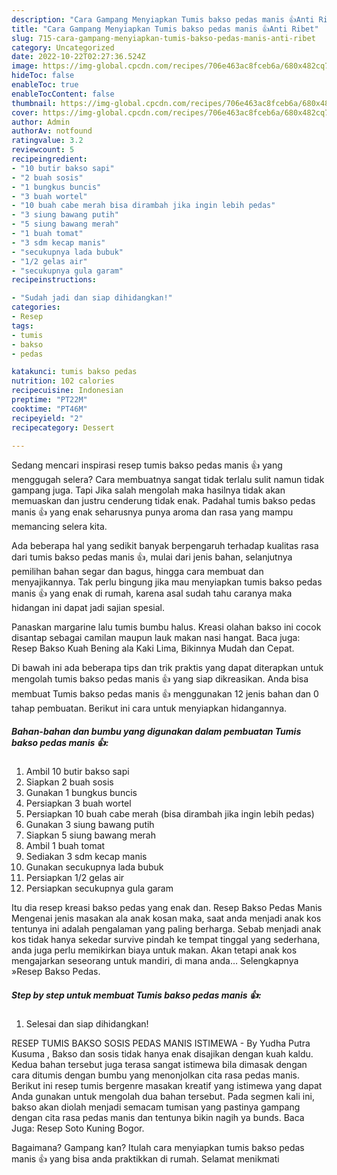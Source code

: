 ```yaml
---
description: "Cara Gampang Menyiapkan Tumis bakso pedas manis 👍Anti Ribet"
title: "Cara Gampang Menyiapkan Tumis bakso pedas manis 👍Anti Ribet"
slug: 715-cara-gampang-menyiapkan-tumis-bakso-pedas-manis-anti-ribet
category: Uncategorized
date: 2022-10-22T02:27:36.524Z
image: https://img-global.cpcdn.com/recipes/706e463ac8fceb6a/680x482cq70/tumis-bakso-pedas-manis-foto-resep-utama.jpg
hideToc: false
enableToc: true
enableTocContent: false
thumbnail: https://img-global.cpcdn.com/recipes/706e463ac8fceb6a/680x482cq70/tumis-bakso-pedas-manis-foto-resep-utama.jpg
cover: https://img-global.cpcdn.com/recipes/706e463ac8fceb6a/680x482cq70/tumis-bakso-pedas-manis-foto-resep-utama.jpg
author: Admin
authorAv: notfound
ratingvalue: 3.2
reviewcount: 5
recipeingredient:
- "10 butir bakso sapi"
- "2 buah sosis"
- "1 bungkus buncis"
- "3 buah wortel"
- "10 buah cabe merah bisa dirambah jika ingin lebih pedas"
- "3 siung bawang putih"
- "5 siung bawang merah"
- "1 buah tomat"
- "3 sdm kecap manis"
- "secukupnya lada bubuk"
- "1/2 gelas air"
- "secukupnya gula garam"
recipeinstructions:

- "Sudah jadi dan siap dihidangkan!"
categories:
- Resep
tags:
- tumis
- bakso
- pedas

katakunci: tumis bakso pedas 
nutrition: 102 calories
recipecuisine: Indonesian
preptime: "PT22M"
cooktime: "PT46M"
recipeyield: "2"
recipecategory: Dessert

---
```



Sedang mencari inspirasi resep tumis bakso pedas manis 👍 yang menggugah selera? Cara membuatnya sangat tidak terlalu sulit namun tidak gampang juga. Tapi Jika salah mengolah maka hasilnya tidak akan memuaskan dan justru cenderung tidak enak. Padahal tumis bakso pedas manis 👍 yang enak seharusnya punya aroma dan rasa yang mampu memancing selera kita.


Ada beberapa hal yang sedikit banyak berpengaruh terhadap kualitas rasa dari tumis bakso pedas manis 👍, mulai dari jenis bahan, selanjutnya pemilihan bahan segar dan bagus, hingga cara membuat dan menyajikannya. Tak perlu bingung jika mau menyiapkan tumis bakso pedas manis 👍 yang enak di rumah, karena asal sudah tahu caranya maka hidangan ini dapat jadi sajian spesial.

Panaskan margarine lalu tumis bumbu halus. Kreasi olahan bakso ini cocok disantap sebagai camilan maupun lauk makan nasi hangat. Baca juga: Resep Bakso Kuah Bening ala Kaki Lima, Bikinnya Mudah dan Cepat.


Di bawah ini ada beberapa tips dan trik praktis yang dapat diterapkan untuk mengolah tumis bakso pedas manis 👍 yang siap dikreasikan. Anda bisa membuat Tumis bakso pedas manis 👍 menggunakan 12 jenis bahan dan 0 tahap pembuatan. Berikut ini cara untuk menyiapkan hidangannya.

<!--inarticleads1-->

##### Bahan-bahan dan bumbu yang digunakan dalam pembuatan Tumis bakso pedas manis 👍:

1. Ambil 10 butir bakso sapi
1. Siapkan 2 buah sosis
1. Gunakan 1 bungkus buncis
1. Persiapkan 3 buah wortel
1. Persiapkan 10 buah cabe merah (bisa dirambah jika ingin lebih pedas)
1. Gunakan 3 siung bawang putih
1. Siapkan 5 siung bawang merah
1. Ambil 1 buah tomat
1. Sediakan 3 sdm kecap manis
1. Gunakan secukupnya lada bubuk
1. Persiapkan 1/2 gelas air
1. Persiapkan secukupnya gula garam


Itu dia resep kreasi bakso pedas yang enak dan. Resep Bakso Pedas Manis Mengenai jenis masakan ala anak kosan maka, saat anda menjadi anak kos tentunya ini adalah pengalaman yang paling berharga. Sebab menjadi anak kos tidak hanya sekedar survive pindah ke tempat tinggal yang sederhana, anda juga perlu memikirkan biaya untuk makan. Akan tetapi anak kos mengajarkan seseorang untuk mandiri, di mana anda… Selengkapnya »Resep Bakso Pedas. 

<!--inarticleads2-->

##### Step by step untuk membuat Tumis bakso pedas manis 👍:


1. Selesai dan siap dihidangkan!

RESEP TUMIS BAKSO SOSIS PEDAS MANIS ISTIMEWA - By Yudha Putra Kusuma , Bakso dan sosis tidak hanya enak disajikan dengan kuah kaldu. Kedua bahan tersebut juga terasa sangat istimewa bila dimasak dengan cara ditumis dengan bumbu yang menonjolkan cita rasa pedas manis. Berikut ini resep tumis bergenre masakan kreatif yang istimewa yang dapat Anda gunakan untuk mengolah dua bahan tersebut. Pada segmen kali ini, bakso akan diolah menjadi semacam tumisan yang pastinya gampang dengan cita rasa pedas manis dan tentunya bikin nagih ya bunds. Baca Juga: Resep Soto Kuning Bogor. 

Bagaimana? Gampang kan? Itulah cara menyiapkan tumis bakso pedas manis 👍 yang bisa anda praktikkan di rumah. Selamat menikmati
